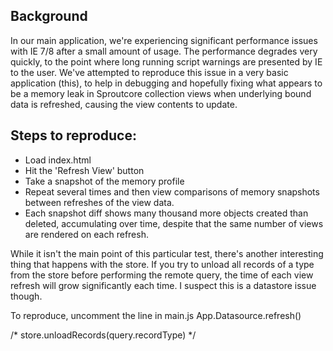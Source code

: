 ## Background

In our main application, we're experiencing significant performance issues with IE 7/8 after a small amount of usage. The performance degrades very quickly, to the point where long running script warnings are presented by IE to the user. We've attempted to reproduce this issue in a very basic application (this), to help in debugging and hopefully fixing what appears to be a memory leak in Sproutcore collection views when underlying bound data is refreshed, causing the view contents to update.

## Steps to reproduce:

  * Load index.html
  * Hit the 'Refresh View' button
  * Take a snapshot of the memory profile
  * Repeat several times and then view comparisons of memory snapshots between refreshes of the view data.
  * Each snapshot diff shows many thousand more objects created than deleted, accumulating over time, despite that the same number of views are rendered on each refresh.


While it isn't the main point of this particular test, there's another interesting thing that happens with the store. If you try to unload all records of a type from the store before performing the remote query, the time of each view refresh will grow significantly each time.  I suspect this is a datastore issue though.

To reproduce, uncomment the line in main.js App.Datasource.refresh()

  /* store.unloadRecords(query.recordType) */